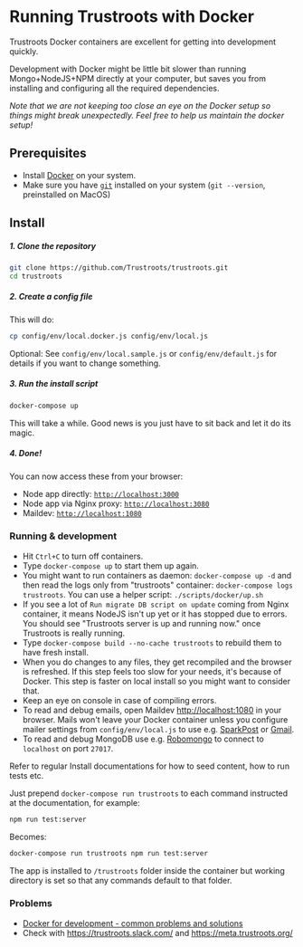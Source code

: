 # Running Trustroots with Docker

Trustroots Docker containers are excellent for getting into development quickly.

Development with Docker might be little bit slower than running Mongo+NodeJS+NPM directly at your computer, but saves you from installing and configuring all the required dependencies.

_Note that we are not keeping too close an eye on the Docker setup so things might break unexpectedly. Feel free to help us maintain the docker setup!_


## Prerequisites

* Install [Docker](https://www.docker.com/get-started) on your system.
* Make sure you have [`git`](http://git-scm.com/) installed on your system (`git --version`, preinstalled on MacOS)

## Install

##### 1. Clone the repository

```bash
git clone https://github.com/Trustroots/trustroots.git
cd trustroots
```

##### 2. Create a config file

This will do:
```bash
cp config/env/local.docker.js config/env/local.js
```

Optional: See `config/env/local.sample.js` or `config/env/default.js` for details if you want to change something.

##### 3. Run the install script

```bash
docker-compose up
```

This will take a while. Good news is you just have to sit back and let it do its magic.

##### 4. Done!

You can now access these from your browser:

* Node app directly: [`http://localhost:3000`](http://localhost:3000)
* Node app via Nginx proxy: [`http://localhost:3080`](http://localhost:3080)
* Maildev: [`http://localhost:1080`](http://localhost:1080)


### Running & development

- Hit `Ctrl+C` to turn off containers.
- Type `docker-compose up` to start them up again.
- You might want to run containers as daemon: `docker-compose up -d` and then read the logs only from "trustroots" container: `docker-compose logs trustroots`. You can use a helper script: `./scripts/docker/up.sh`
- If you see a lot of `Run migrate DB script on update` coming from Nginx container, it means NodeJS isn't up yet or it has stopped due to errors. You should see "Trustroots server is up and running now." once Trustroots is really running.
- Type `docker-compose build --no-cache trustroots` to rebuild them to have fresh install.
- When you do changes to any files, they get recompiled and the browser is refreshed. If this step feels too slow for your needs, it's because of Docker. This step is faster on local install so you might want to consider that.
- Keep an eye on console in case of compiling errors.
- To read and debug emails, open Maildev [http://localhost:1080](http://localhost:1080) in your browser. Mails won't leave your Docker container unless you configure mailer settings from `config/env/local.js` to use e.g. [SparkPost](https://www.sparkpost.com/) or [Gmail](https://support.google.com/a/answer/176600?hl=en).
- To read and debug MongoDB use e.g. [Robomongo](https://robomongo.org/) to connect to `localhost` on port `27017`.

Refer to regular Install documentations for how to seed content, how to run tests etc.

Just prepend `docker-compose run trustroots` to each command instructed at the documentation, for example:

```bash
npm run test:server
```

Becomes:
```bash
docker-compose run trustroots npm run test:server
```

The app is installed to `/trustroots` folder inside the container but working directory is set so that any commands default to that folder.

### Problems

- [Docker for development - common problems and solutions](https://medium.com/@rdsubhas/docker-for-development-common-problems-and-solutions-95b25cae41eb)
- Check with https://trustroots.slack.com/ and https://meta.trustroots.org/
